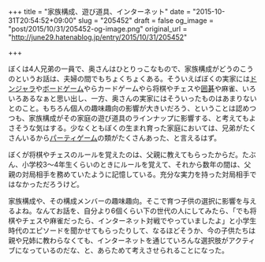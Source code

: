 +++
title = "家族構成、遊び道具、インターネット"
date = "2015-10-31T20:54:52+09:00"
slug = "205452"
draft = false
og_image = "post/2015/10/31/205452-og-image.png"
original_url = "http://june29.hatenablog.jp/entry/2015/10/31/205452"

+++

<p>ぼくは4人兄弟の一員で、奥さんはひとりっこなもので、家族構成がどうのこうのというお話は、夫婦の間でもちょくちょくある。そういえばぼくの実家には<a class="keyword" href="http://d.hatena.ne.jp/keyword/%A5%C9%A5%F3%A5%B8%A5%E3%A5%E9">ドンジャラ</a>や<a class="keyword" href="http://d.hatena.ne.jp/keyword/%A5%DC%A1%BC%A5%C9%A5%B2%A1%BC%A5%E0">ボードゲーム</a>やらカードゲームやら将棋やチェスや<a class="keyword" href="http://d.hatena.ne.jp/keyword/%B0%CF%B8%EB">囲碁</a>や麻雀、いろいろあるなぁと思い出し、一方、奥さんの実家にはそういったものはあまりないとのこと。もちろん個人の趣味趣向の影響が大きいだろう、ということは認めつつも、家族構成がその家庭の遊び道具のラインナップに影響する、と考えてもよさそうな気はする。少なくともぼくの生まれ育った家庭においては、兄弟がたくさんいるから<a class="keyword" href="http://d.hatena.ne.jp/keyword/%A5%D1%A1%BC%A5%C6%A5%A3%A5%B2%A1%BC%A5%E0">パーティゲーム</a>の類がたくさんあった、と言えるはず。</p>

<p>ぼくが将棋やチェスのルールを覚えたのは、父親に教えてもらったからだ。たぶん、小学校3〜4年生くらいのときにルールを覚えて、それから数年の間は、父親の対局相手を務めていたように記憶している。充分な実力を持った対局相手ではなかっただろうけど。</p>

<p>家族構成や、その構成メンバーの趣味趣向。そこで育つ子供の選択に影響を与えるよね。なんてお話を、自分より6個くらい下の世代の人にしてみたら、「でも将棋やチェスや麻雀だったら、インターネット対戦でやっていましたよ」と小学生時代のエピソードを聞かせてもらったりして、なるほどそうか、今の子供たちは親や兄姉に教わらなくても、インターネットを通じていろんな選択肢がアクティブになっているのだな、と、あらためて考えさせられることになった。</p>
